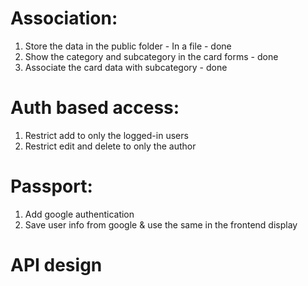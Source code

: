 # Association:
1. Store the data in the public folder - In a file - done
2. Show the category and subcategory in the card forms - done
3. Associate the card data with subcategory - done


# Auth based access:
1. Restrict add to only the logged-in users
2. Restrict edit and delete to only the author

# Passport:
1. Add google authentication
2. Save user info from google & use the same in the frontend display


# API design

